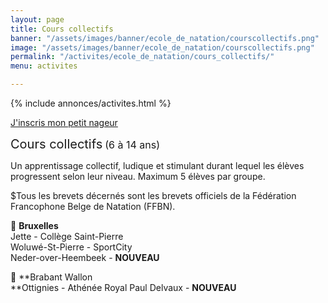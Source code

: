 ```yaml
---
layout: page
title: Cours collectifs
banner: "/assets/images/banner/ecole_de_natation/courscollectifs.png"
image: "/assets/images/banner/ecole_de_natation/courscollectifs.png"
permalink: "/activites/ecole_de_natation/cours_collectifs/"
menu: activites

---
```

{% include annonces/activites.html %}

<div class="d-flex justify-content-center mb-3">
<a href="https://www12.iclub.be/myiclub3_CFS_register.asp?ClubID=559&LG=FR&Categorie=5" class="btn btn-info-filled" target="_blank">J'inscris mon petit nageur</a>
</div>

<span style="font-size:20px;">Cours collectifs</span> <span style="font-size:16px">(6 à 14 ans)</span>

Un apprentissage collectif, ludique et stimulant durant lequel les élèves progressent selon leur niveau. Maximum 5 élèves par groupe.

$Tous les brevets décernés sont les brevets officiels de la Fédération Francophone Belge de Natation (FFBN).

📍 **Bruxelles**  
Jette - Collège Saint-Pierre  
Woluwé-St-Pierre - SportCity  
Neder-over-Heembeek - **NOUVEAU**

📍 **Brabant Wallon  
**Ottignies - Athénée Royal Paul Delvaux - **NOUVEAU**